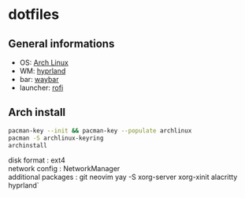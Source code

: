 # dotfiles

## General informations
- OS: [Arch Linux](https://archlinux.org/)
- WM: [hyprland](https://hyprland.org/)
- bar: [waybar](https://github.com/Alexays/Waybar)
- launcher: [rofi](https://github.com/davatorium/rofi)

## Arch install

```bash
pacman-key --init && pacman-key --populate archlinux
pacman -S archlinux-keyring
archinstall
```

disk format : ext4 <br>
network config : NetworkManager <br>
additional packages : git neovim
yay -S xorg-server xorg-xinit alacritty hyprland`
